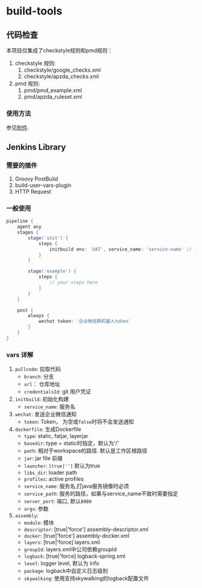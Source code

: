 # build-tools

## 代码检查

本项目仅集成了checkstyle规则和pmd规则：

1. checkstyle 规则:
    1. checkstyle/google_checks.xml
    2. checkstyle/apzda_checks.xml
2. pmd 规则:
    1. pmd/pmd_example.xml
    2. pmd/apzda_ruleset.xml

### 使用方法

参见[附件](scaffold.zip).

## Jenkins Library

### 需要的插件

1. Groovy PostBuild
2. build-user-vars-plugin
3. HTTP Request

### 一般使用

```groovy
pipeline {
    agent any
    stages {
        stage('init') {
            steps {
                initbuild env: 'UAT', service_name: 'service-name' // 初始化一些变量
            }
        }

        stage('example') {
            steps {
                // your steps here
            }
        }
    }

    post {
        always {
            wechat token: '企业微信群机器人token'
        }
    }
}
```

### vars 详解

1. `pullcode`: 拉取代码
    - `branch`: 分支
    - `url`： 仓库地址
    - `credentialsId`: git 用户凭证
2. `initbuild`: 初始化构建
    - `service_name`: 服务名
3. `wechat`: 发送企业微信通知
    - `token`: Token， 为空或`false`时将不会发送通知
4. `dockerfile`: 生成Dockerfile
    - `type`: static, fatjar, layerjar
    - `basedir`: type = static时指定，默认为'/'
    - `path`: 相对于workspace的路径. 默认是工作区根路径
    - `jar`: jar file 前缀
    - `launcher`: `[true|'']` 默认为true
    - `libs_dir`: loader path
    - `profiles`: active profiles
    - `service_name`: 服务名,打java服务镜像时必须
    - `service_path`: 服务的路径，如果与service_name不致时需要指定
    - `server_port`: 端口, 默认`8080`
    - `args`: 参数
5. `assembly`:
    - `module`: 模块
    - `descriptor`: [true|'force'] assembly-descriptor.xml
    - `docker`: [true|'force'] assembly-docker.xml
    - `layers`: [true|'force] layers.xml
    - `groupId`: layers.xml中公司依赖groupId
    - `logback`: [true|'force] logback-spring.xml
    - `level`: logger level, 默认为 info
    - `package`: logback中自定义日志级别
    - `skywalking`: 使用支持skywalking的logback配置文件
